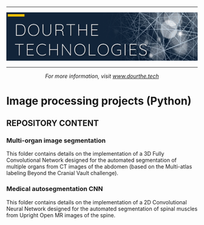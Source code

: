 ___

<a href='http://www.dourthe.tech'> <img src='Dourthe_Technologies_Headers.png' /></a>
___
<center><em>For more information, visit <a href='http://www.dourthe.tech'>www.dourthe.tech</a></em></center>

# Image processing projects (Python)

## REPOSITORY CONTENT

### Multi-organ image segmentation
This folder contains details on the implementation of a 3D Fully Convolutional Network designed for the automated segmentation of multiple organs from CT images of the abdomen (based on the Multi-atlas labeling Beyond the Cranial Vault challenge).

### Medical autosegmentation CNN
This folder contains details on the implementation of a 2D Convolutional Neural Network designed for the automated segmentation of spinal muscles from Upright Open MR images of the spine.

